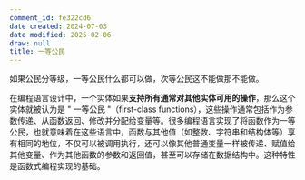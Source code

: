 ```yaml
---
comment_id: fe322cd6
date created: 2024-07-03
date modified: 2025-02-06
draw: null
title: 一等公民
---
```

如果公民分等级，一等公民什么都可以做，次等公民这不能做那不能做。

<!--more-->

在编程语言设计中，一个实体如果**支持所有通常对其他实体可用的操作**，那么这个实体就被认为是 " 一等公民 "（first-class functions），这些操作通常包括作为参数传递、从函数返回、修改并分配给变量等。很多编程语言实现了将函数作为一等公民，也就意味着在这些语言中，函数与其他值（如整数、字符串和结构体等）享有相同的地位，不仅可以被调用执行，还可以像其他普通变量一样被传递、赋值给其他变量、作为其他函数的参数和返回值，甚至可以存储在数据结构中。这种特性是函数式编程实现的基础。
